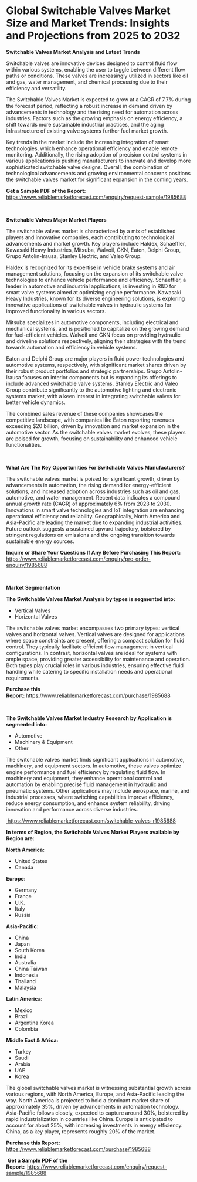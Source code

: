 <p><h1>Global Switchable Valves Market Size and Market Trends: Insights and Projections from 2025 to 2032</h1></p><p><strong>Switchable Valves Market Analysis and Latest Trends</strong></p>
<p><p>Switchable valves are innovative devices designed to control fluid flow within various systems, enabling the user to toggle between different flow paths or conditions. These valves are increasingly utilized in sectors like oil and gas, water management, and chemical processing due to their efficiency and versatility.</p><p>The Switchable Valves Market is expected to grow at a CAGR of 7.7% during the forecast period, reflecting a robust increase in demand driven by advancements in technology and the rising need for automation across industries. Factors such as the growing emphasis on energy efficiency, a shift towards more sustainable industrial practices, and the aging infrastructure of existing valve systems further fuel market growth.</p><p>Key trends in the market include the increasing integration of smart technologies, which enhance operational efficiency and enable remote monitoring. Additionally, the rising adoption of precision control systems in various applications is pushing manufacturers to innovate and develop more sophisticated switchable valve designs. Overall, the combination of technological advancements and growing environmental concerns positions the switchable valves market for significant expansion in the coming years.</p></p>
<p><strong>Get a Sample PDF of the Report:&nbsp;</strong> <a href="https://www.reliablemarketforecast.com/enquiry/request-sample/1985688?utm_campaign=3099&utm_medium=2&utm_source=Github&utm_content=ia&utm_term=12042025&utm_id=switchable-valves">https://www.reliablemarketforecast.com/enquiry/request-sample/1985688</a></p>
<p>&nbsp;</p>
<p><strong>Switchable Valves Major Market Players</strong></p>
<p><p>The switchable valves market is characterized by a mix of established players and innovative companies, each contributing to technological advancements and market growth. Key players include Haldex, Schaeffler, Kawasaki Heavy Industries, Mitsuba, Walvoil, GKN, Eaton, Delphi Group, Grupo Antolin-Irausa, Stanley Electric, and Valeo Group.</p><p>Haldex is recognized for its expertise in vehicle brake systems and air management solutions, focusing on the expansion of its switchable valve technologies to enhance vehicle performance and efficiency. Schaeffler, a leader in automotive and industrial applications, is investing in R&D for smart valve systems aimed at optimizing engine performance. Kawasaki Heavy Industries, known for its diverse engineering solutions, is exploring innovative applications of switchable valves in hydraulic systems for improved functionality in various sectors.</p><p>Mitsuba specializes in automotive components, including electrical and mechanical systems, and is positioned to capitalize on the growing demand for fuel-efficient vehicles. Walvoil and GKN focus on providing hydraulic and driveline solutions respectively, aligning their strategies with the trend towards automation and efficiency in vehicle systems.</p><p>Eaton and Delphi Group are major players in fluid power technologies and automotive systems, respectively, with significant market shares driven by their robust product portfolios and strategic partnerships. Grupo Antolin-Irausa focuses on interior components but is expanding its offerings to include advanced switchable valve systems. Stanley Electric and Valeo Group contribute significantly to the automotive lighting and electronic systems market, with a keen interest in integrating switchable valves for better vehicle dynamics.</p><p>The combined sales revenue of these companies showcases the competitive landscape, with companies like Eaton reporting revenues exceeding $20 billion, driven by innovation and market expansion in the automotive sector. As the switchable valves market evolves, these players are poised for growth, focusing on sustainability and enhanced vehicle functionalities.</p></p>
<p>&nbsp;</p>
<p><strong>What Are The Key Opportunities For Switchable Valves Manufacturers?</strong></p>
<p><p>The switchable valves market is poised for significant growth, driven by advancements in automation, the rising demand for energy-efficient solutions, and increased adoption across industries such as oil and gas, automotive, and water management. Recent data indicates a compound annual growth rate (CAGR) of approximately 6% from 2023 to 2030. Innovations in smart valve technologies and IoT integration are enhancing operational efficiency and reliability. Geographically, North America and Asia-Pacific are leading the market due to expanding industrial activities. Future outlook suggests a sustained upward trajectory, bolstered by stringent regulations on emissions and the ongoing transition towards sustainable energy sources.</p></p>
<p><strong>Inquire or Share Your Questions If Any Before Purchasing This Report:</strong> <a href="https://www.reliablemarketforecast.com/enquiry/pre-order-enquiry/1985688?utm_campaign=3099&utm_medium=2&utm_source=Github&utm_content=ia&utm_term=12042025&utm_id=switchable-valves">https://www.reliablemarketforecast.com/enquiry/pre-order-enquiry/1985688</a></p>
<p>&nbsp;</p>
<p><strong>Market Segmentation</strong></p>
<p><strong>The Switchable Valves Market Analysis by types is segmented into:</strong></p>
<p><ul><li>Vertical Valves</li><li>Horizontal Valves</li></ul></p>
<p><p>The switchable valves market encompasses two primary types: vertical valves and horizontal valves. Vertical valves are designed for applications where space constraints are present, offering a compact solution for fluid control. They typically facilitate efficient flow management in vertical configurations. In contrast, horizontal valves are ideal for systems with ample space, providing greater accessibility for maintenance and operation. Both types play crucial roles in various industries, ensuring effective fluid handling while catering to specific installation needs and operational requirements.</p></p>
<p><strong>Purchase this Report:&nbsp;</strong><a href="https://www.reliablemarketforecast.com/purchase/1985688?utm_campaign=3099&utm_medium=2&utm_source=Github&utm_content=ia&utm_term=12042025&utm_id=switchable-valves">https://www.reliablemarketforecast.com/purchase/1985688</a></p>
<p>&nbsp;</p>
<p><strong>The Switchable Valves Market Industry Research by Application is segmented into:</strong></p>
<p><ul><li>Automotive</li><li>Machinery & Equipment</li><li>Other</li></ul></p>
<p><p>The switchable valves market finds significant applications in automotive, machinery, and equipment sectors. In automotive, these valves optimize engine performance and fuel efficiency by regulating fluid flow. In machinery and equipment, they enhance operational control and automation by enabling precise fluid management in hydraulic and pneumatic systems. Other applications may include aerospace, marine, and industrial processes, where switching capabilities improve efficiency, reduce energy consumption, and enhance system reliability, driving innovation and performance across diverse industries.</p></p>
<p><a href="https://www.reliablemarketforecast.com/switchable-valves-r1985688?utm_campaign=3099&utm_medium=2&utm_source=Github&utm_content=ia&utm_term=12042025&utm_id=switchable-valves">&nbsp;https://www.reliablemarketforecast.com/switchable-valves-r1985688</a></p>
<p><strong>In terms of Region, the Switchable Valves Market Players available by Region are:</strong></p>
<p>
    <p> <strong> North America: </strong>
        <ul>
            <li>United States</li>
            <li>Canada</li>
        </ul>
        </p> 
    <p> <strong> Europe: </strong>
        <ul>
            <li>Germany</li>
            <li>France</li>
            <li>U.K.</li>
            <li>Italy</li>
            <li>Russia</li>
        </ul>
        </p> 
    <p> <strong> Asia-Pacific: </strong>
        <ul>
            <li>China</li>
            <li>Japan</li>
            <li>South Korea</li>
            <li>India</li>
            <li>Australia</li>
            <li>China Taiwan</li>
            <li>Indonesia</li>
            <li>Thailand</li>
            <li>Malaysia</li>
        </ul>
        </p> 
    <p> <strong> Latin America: </strong>
        <ul>
            <li>Mexico</li>
            <li>Brazil</li>
            <li>Argentina Korea</li>
            <li>Colombia</li>
        </ul>
        </p> 
    <p> <strong> Middle East & Africa: </strong>
        <ul>
            <li>Turkey</li>
            <li>Saudi</li>
            <li>Arabia</li>
            <li>UAE</li>
            <li>Korea</li>
        </ul>
    </p>
    </p>
<p><p>The global switchable valves market is witnessing substantial growth across various regions, with North America, Europe, and Asia-Pacific leading the way. North America is projected to hold a dominant market share of approximately 35%, driven by advancements in automation technology. Asia-Pacific follows closely, expected to capture around 30%, bolstered by rapid industrialization in countries like China. Europe is anticipated to account for about 25%, with increasing investments in energy efficiency. China, as a key player, represents roughly 20% of the market.</p></p>
<p><strong>Purchase this Report: </strong><a href="https://www.reliablemarketforecast.com/purchase/1985688?utm_campaign=3099&utm_medium=2&utm_source=Github&utm_content=ia&utm_term=12042025&utm_id=switchable-valves">https://www.reliablemarketforecast.com/purchase/1985688</a></p>
<p>&nbsp;<strong>Get a Sample PDF of the Report:&nbsp;&nbsp;</strong><a href="https://www.reliablemarketforecast.com/enquiry/request-sample/1985688?utm_campaign=3099&utm_medium=2&utm_source=Github&utm_content=ia&utm_term=12042025&utm_id=switchable-valves">https://www.reliablemarketforecast.com/enquiry/request-sample/1985688</a></p>
<p><strong></strong></p>
<p><p></p><p></p><p></p></p>